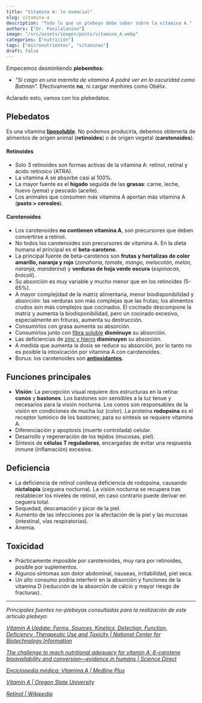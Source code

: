 ```yaml
---
title: "Vitamina A: lo esencial"
slug: vitamina-a
description: "Todo lo que un plebeyo debe saber sobre la vitamina A."
authors: ["Dr. Fenilalanino"]
image: "/src/assets/images/posts/vitamina_A.webp"
categories: ["nutrición"]
tags: ["micronutrientes", "vitaminas"]
draft: false
---
```


Empecemos desmintiendo **plebemitos**:

- *"Si caigo en una marmita de vitamina A podré ver en la oscuridad como Batman".* Efectivamente **no**, ni cargar menhires como Obélix.

Aclarado esto, vamos con los plebedatos.

## Plebedatos 
Es una vitamina **[liposoluble](/hidro-vs-lipo)**. No podemos producirla, debemos obtenerla de alimentos de origen animal (**retinoides**) o de origen vegetal (**carotenoides**).

#### Retinoides
- Solo 3 retinoides son formas activas de la vitamina A: retinol, retinal y ácido retinoico (ATRA).
- La vitamina A se absorbe casi al 100%.
- La mayor fuente es el **hígado** seguida de las **grasas**: carne, leche, huevo (yema) y pescado (aceite).
- Los animales que consumen más vitamina A aportan más vitamina A (**pasto > cereales**).

#### Carotenoides
- Los carotenoides **no contienen vitamina A**, son precursores que deben convertirse a retinol.
- No todos los carotenoides son precursores de vitamina A. En la dieta humana el principal es el **beta-caroteno**.
- La principal fuente de beta-carotenos son **frutas y hortalizas de color amarillo, naranja y rojo** (*zanahoria, tomate, mango, melocotón, melón, naranja, mandarina*) y **verduras de hoja verde oscura** (*espinacas, brócoli*).
- Su absorción es muy variable y mucho menor que en los retinoides (5-65%).
- A mayor complejidad de la matriz alimentaria, menor biodisponibilidad y absorción: las verduras son más complejas que las frutas; los alimentos crudos son más complejos que cocinados. El cocinado descompone la matriz y aumenta la biodisponibilidad, pero un cocinado excesivo, especialmente en frituras, aumenta su destrucción.
- Consumirlos con grasa aumenta su absorción.
- Consumirlos junto con [fibra soluble](/fibra) **disminuye** su absorción.
- Las deficiencias de [zinc y hierro](/oligoelementos) **disminuyen** su absorción.
- A medida que aumenta la dosis se reduce su absorción, por lo tanto no es posible la intoxicación por vitamina A con carotenoides.
- Bonus: los carotenoides son **[antioxidantes](/antioxidantes)**.


## Funciones principales

- **Visión**: La percepción visual requiere dos estructuras en la retina: **conos** y **bastones**. Los bastones son sensibles a la luz tenue y necesarios para la visión nocturna. Los conos son responsables de la visión en condiciones de mucha luz (color). La proteína **rodopsina** es el receptor lumínico de los bastones; para su síntesis se requiere vitamina A.
- Diferenciación y apoptosis (muerte controlada) celular.
- Desarrollo y regeneración de los tejidos (mucosas, piel).
- Síntesis de **células T reguladoras**, encargadas de evitar una respuesta inmune (inflamación) excesiva.


## Deficiencia
- La deficiencia de retinol conlleva deficiencia de rodopsina, causando **nictalopia** (ceguera nocturna). La visión nocturna se recupera tras restablecer los niveles de retinol, en caso contrario puede derivar en ceguera total.
- Sequedad, descamación y picor de la piel.
- Aumento de las infecciones por la afectación de la piel y las mucosas (intestinal, vías respiratorias).
- Anemia.


## Toxicidad
- Prácticamente imposible por carotenoides, muy rara por retinoides, posible por suplementos.
- Algunos síntomas son dolor abdominal, nauseas, irritabilidad, piel seca.
- Un alto consumo podría interferir en la absorción y funciones de la vitamina D (reducción de la absorción de calcio y mayor riesgo de fracturas).


---

*Principales fuentes no-plebeyas consultadas para la realización de este artículo plebeyo:*

*[Vitamin A Update: Forms, Sources, Kinetics, Detection, Function, Deficiency, Therapeutic Use and Toxicity | National Center for Biotechnology Information](https://www.ncbi.nlm.nih.gov/pmc/articles/PMC8157347/)*

*[The challenge to reach nutritional adequacy for vitamin A: β-carotene bioavailability and conversion—evidence in humans | Science Direct](https://www.sciencedirect.com/science/article/pii/S0002916523030289)*

*[Enciclopedia médica: Vitamina A | Medline Plus](https://medlineplus.gov/spanish/ency/article/002400.htm)*

*[Vitamin A | Oregon State University](https://lpi.oregonstate.edu/mic/vitamins/vitamin-A)*

*[Retinol | Wikipedia](https://en.wikipedia.org/wiki/Retinol)*
